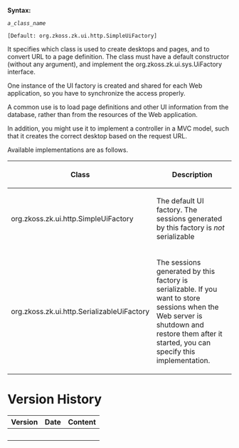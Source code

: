**Syntax:**

<ui-factory-class>*`a_class_name`*</ui-factory-class>

`[Default: `<javadoc>`org.zkoss.zk.ui.http.SimpleUiFactory`</javadoc>`]`

It specifies which class is used to create desktops and pages, and to
convert URL to a page definition. The class must have a default
constructor (without any argument), and implement the
<javadoc type="interface">org.zkoss.zk.ui.sys.UiFactory</javadoc>
interface.

One instance of the UI factory is created and shared for each Web
application, so you have to synchronize the access properly.

A common use is to load page definitions and other UI information from
the database, rather than from the resources of the Web application.

In addition, you might use it to implement a controller in a MVC model,
such that it creates the correct desktop based on the request URL.

Available implementations are as follows.

<table>
<thead>
<tr class="header">
<th><center>
<p>Class</p>
</center></th>
<th><center>
<p>Description</p>
</center></th>
</tr>
</thead>
<tbody>
<tr class="odd">
<td><p><javadoc>org.zkoss.zk.ui.http.SimpleUiFactory</javadoc></p></td>
<td><p>The default UI factory. The sessions generated by this factory is
<em>not</em> serializable</p></td>
</tr>
<tr class="even">
<td><p><javadoc>org.zkoss.zk.ui.http.SerializableUiFactory</javadoc></p></td>
<td><p>The sessions generated by this factory is serializable. If you
want to store sessions when the Web server is shutdown and restore them
after it started, you can specify this implementation.</p></td>
</tr>
</tbody>
</table>

# Version History

| Version | Date | Content |
|---------|------|---------|
|         |      |         |
